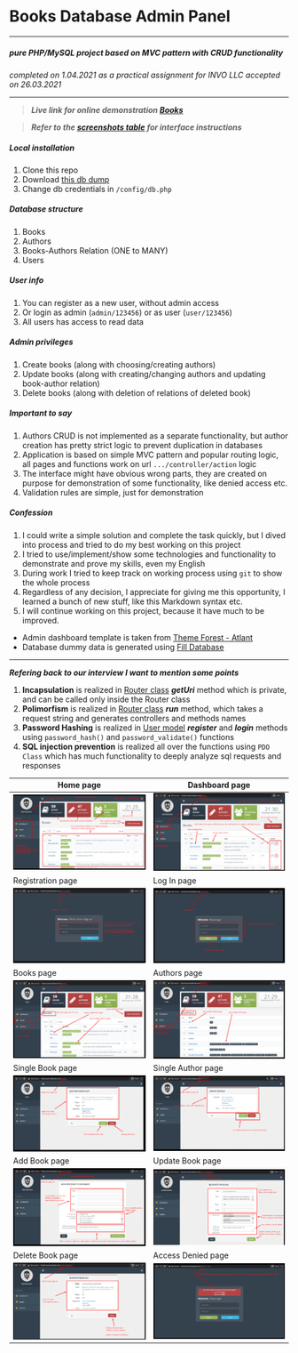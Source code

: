 # Books Database Admin Panel
____
##### _pure PHP/MySQL project based on MVC pattern with CRUD functionality_
_completed on 1.04.2021 as a practical assignment for INVO LLC accepted on 26.03.2021_
___
>***Live link for online demonstration [Books](http://books.surenmadoyan.com)***

>***Refer to the [screenshots table](#table) for interface instructions***
##### Local installation
1. Clone this repo
2. Download [this db dump](/config/database.sql)
3. Change db credentials in `/config/db.php`
##### Database structure
1. Books
2. Authors
3. Books-Authors Relation (ONE to MANY)
4. Users
##### User info
1. You can register as a new user, without admin access
2. Or login as admin (`admin/123456`) or as user (`user/123456`)
3. All users has access to read data
##### Admin privileges
1. Create books (along with choosing/creating authors)
2. Update books (along with creating/changing authors and updating book-author relation)
3. Delete books (along with deletion of relations of deleted book)
##### Important to say
1. Authors CRUD is not implemented as a separate functionality, but author creation has pretty strict logic to prevent duplication in databases
2. Application is based on simple MVC pattern and popular routing logic, all pages and functions work on url `.../controller/action` logic
3. The interface might have obvious wrong parts, they are created on purpose for demonstration of some functionality, like denied access etc.
4. Validation rules are simple, just for demonstration
##### Confession
1. I could write a simple solution and complete the task quickly, but I dived into process and tried to do my best working on this project
2. I tried to use/implement/show some technologies and functionality to demonstrate and prove my skills, even my English
3. During work I tried to keep track on working process using `git` to show the whole process
4. Regardless of any decision, I appreciate for giving me this opportunity, I learned a bunch of new stuff, like this Markdown syntax etc.
5. I will continue working on this project, because it have much to be improved.

* Admin dashboard template is taken from [Theme Forest - Atlant](https://themeforest.net/item/atlant-bootstrap-admin-template/9217590)
* Database dummy data is generated using [Fill Database](http://filldb.info/) 
___
***Refering back to our interview I want to mention some points***
1. **Incapsulation** is realized in [Router class](/components/Router.php) _**getUri**_ method which is private, and can be called only inside the Router class
2. **Polimorfism** is realized in [Router class](/components/Router.php) _**run**_ method, which takes a request string and generates controllers and methods names
3. **Password Hashing** is realized in [User model](/models/user.php) ***register*** and ***login*** methods using `password_hash()` and `password_validate()` functions
4. **SQL injection prevention** is realized all over the functions using `PDO Class` which has much functionality to deeply analyze sql requests and responses 

<div id="table">

Home page | Dashboard page
------------ | -------------
<img width="300" src="images/homePage.png" alt=""> | <img width="300" src="images/adminDashboard.png" alt="">
Registration page | Log In page
<img width="300" src="images/registerPage.png" alt=""> | <img width="300" src="images/loginPage.png" alt="">
Books page | Authors page
<img width="300" src="images/booksPage.png" alt=""> | <img width="300" src="images/authorsPage.png" alt="">
Single Book page | Single Author page
<img width="300" src="images/singleBookPage.png" alt=""> | <img width="300" src="images/singleAuthorPage.png" alt=""> 
Add Book page | Update Book page
<img width="300" src="images/addBookPage.png" alt=""> | <img width="300" src="images/updateBookPage.png" alt="">
Delete Book page | Access Denied page
<img width="300" src="images/deleteBook.png" alt=""> | <img width="300" src="images/errorPage.png" alt="">

</div>